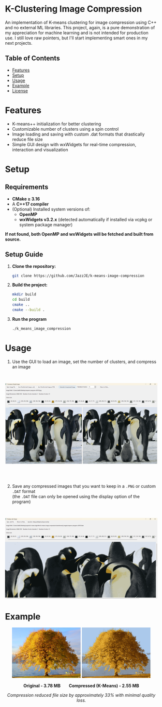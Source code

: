 # K-Clustering Image Compression

An implementation of K-means clustering for image compression using C++ and no external ML libraries. This project, again, is a pure demonstration of my appreciation for machine learning and is not intended for production use. I still love raw pointers, but I'll start implementing smart ones in my next projects.

## Table of Contents

- [Features](#features)
- [Setup](#setup)
- [Usage](#usage)
- [Example](#example)
- [License](#license)

# Features

- K-means++ initialization for better clustering
- Customizable number of clusters using a spin control
- Image loading and saving with custom .dat formats that drastically reduce file size
- Simple GUI design with wxWidgets for real-time compression, interaction and visualization

# Setup

## Requirements

- **CMake ≥ 3.16**
- A **C++17 compiler**  
- (Optional) Installed system versions of:
  - **OpenMP**  
  - **wxWidgets v3.2.x** (detected automatically if installed via vcpkg or system package manager)

__If not found, both OpenMP and wxWidgets will be fetched and built from source.__

## Setup Guide

1. **Clone the repository:**
   ```bash
   git clone https://github.com/JazzJE/k-means-image-compression
	```

2. **Build the project:**
   ```bash
   mkdir build
   cd build
   cmake ..
   cmake --build .
   ```

3. **Run the program**
   ```bash
   ./k_means_image_compression
   ```

# Usage

1. Use the GUI to load an image, set the number of clusters, and compress an image  

<br>

   ![Compress Image](https://github.com/JazzJE/k-means-image-compression/blob/main/assets/single%20compress%20image.png)

<br><br>

2. Save any compressed images that you want to keep in a `.PNG` or custom `.DAT` format  
   (the `.DAT` file can only be opened using the display option of the program)  
  
<br>

   ![Display Image](https://github.com/JazzJE/k-means-image-compression/blob/main/assets/display%20image.png)

# Example

<p align="center">
  <img src="https://raw.githubusercontent.com/JazzJE/k-means-image-compression/main/example%20assets/original%20image.jpg"
       width="45%" alt="Original Image (3.78 MB)">
  <img src="https://raw.githubusercontent.com/JazzJE/k-means-image-compression/main/example%20assets/transformed%20image.png"
       width="45%" alt="Compressed Image (2.55 MB)">
</p>

<p align="center">
  <strong>Original - 3.78 MB</strong> &nbsp;&nbsp;&nbsp;&nbsp;&nbsp;
  <strong>Compressed (K-Means) - 2.55 MB</strong>
</p>

<p align="center">
  <em>Compression reduced file size by approximately 33% with minimal quality loss.</em>
</p>